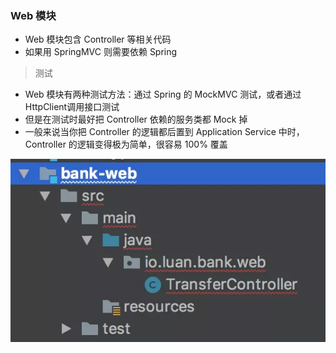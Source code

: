 ### Web 模块

* Web 模块包含 Controller 等相关代码
* 如果用 SpringMVC 则需要依赖 Spring

> 测试
* Web 模块有两种测试方法：通过 Spring 的 MockMVC 测试，或者通过 HttpClient调用接口测试
* 但是在测试时最好把 Controller 依赖的服务类都 Mock 掉
* 一般来说当你把 Controller 的逻辑都后置到 Application Service 中时，Controller 的逻辑变得极为简单，很容易 100% 覆盖

![img.png](img.png)